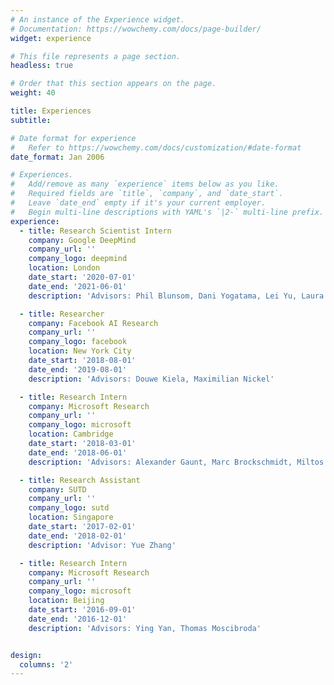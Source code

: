 ```yaml
---
# An instance of the Experience widget.
# Documentation: https://wowchemy.com/docs/page-builder/
widget: experience

# This file represents a page section.
headless: true

# Order that this section appears on the page.
weight: 40

title: Experiences
subtitle:

# Date format for experience
#   Refer to https://wowchemy.com/docs/customization/#date-format
date_format: Jan 2006

# Experiences.
#   Add/remove as many `experience` items below as you like.
#   Required fields are `title`, `company`, and `date_start`.
#   Leave `date_end` empty if it's your current employer.
#   Begin multi-line descriptions with YAML's `|2-` multi-line prefix.
experience:
  - title: Research Scientist Intern
    company: Google DeepMind 
    company_url: ''
    company_logo: deepmind
    location: London
    date_start: '2020-07-01'
    date_end: '2021-06-01'
    description: 'Advisors: Phil Blunsom, Dani Yogatama, Lei Yu, Laura Rimell'

  - title: Researcher
    company: Facebook AI Research
    company_url: ''
    company_logo: facebook
    location: New York City
    date_start: '2018-08-01'
    date_end: '2019-08-01'
    description: 'Advisors: Douwe Kiela, Maximilian Nickel'

  - title: Research Intern
    company: Microsoft Research
    company_url: ''
    company_logo: microsoft
    location: Cambridge
    date_start: '2018-03-01'
    date_end: '2018-06-01'
    description: 'Advisors: Alexander Gaunt, Marc Brockschmidt, Miltos Allamanis'

  - title: Research Assistant
    company: SUTD 
    company_url: ''
    company_logo: sutd
    location: Singapore
    date_start: '2017-02-01'
    date_end: '2018-02-01'
    description: 'Advisor: Yue Zhang'

  - title: Research Intern
    company: Microsoft Research 
    company_url: ''
    company_logo: microsoft
    location: Beijing
    date_start: '2016-09-01'
    date_end: '2016-12-01'
    description: 'Advisors: Ying Yan, Thomas Moscibroda'


design:
  columns: '2'
---
```

